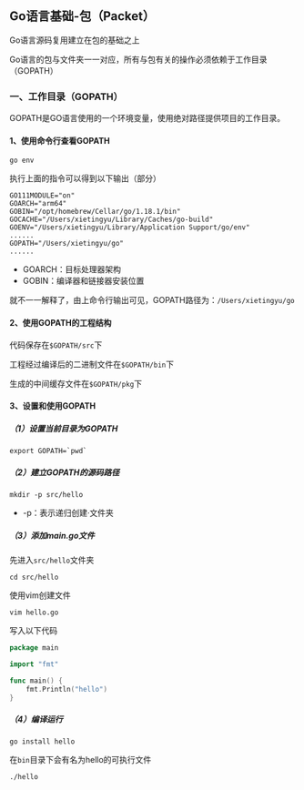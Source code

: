 ## Go语言基础-包（Packet）

Go语言源码复用建立在包的基础之上

Go语言的包与文件夹一一对应，所有与包有关的操作必须依赖于工作目录（GOPATH）

### 一、工作目录（GOPATH）

GOPATH是GO语言使用的一个环境变量，使用绝对路径提供项目的工作目录。

#### 1、使用命令行查看GOPATH

```shell
go env
```

执行上面的指令可以得到以下输出（部分）

```shell
GO111MODULE="on"
GOARCH="arm64"
GOBIN="/opt/homebrew/Cellar/go/1.18.1/bin"
GOCACHE="/Users/xietingyu/Library/Caches/go-build"
GOENV="/Users/xietingyu/Library/Application Support/go/env"
......
GOPATH="/Users/xietingyu/go"
......
```

- GOARCH：目标处理器架构
- GOBIN：编译器和链接器安装位置

就不一一解释了，由上命令行输出可见，GOPATH路径为：`/Users/xietingyu/go`



#### 2、使用GOPATH的工程结构

代码保存在`$GOPATH/src`下

工程经过编译后的二进制文件在`$GOPATH/bin`下

生成的中间缓存文件在`$GOPATH/pkg`下



#### 3、设置和使用GOPATH

##### （1）设置当前目录为GOPATH

```shell
export GOPATH=`pwd`
```

##### （2）建立GOPATH的源码路径

```shell
mkdir -p src/hello
```

- -p：表示递归创建·文件夹

##### （3）添加main.go文件

先进入`src/hello`文件夹

```shell
cd src/hello
```

使用vim创建文件

```shell
vim hello.go
```

写入以下代码

```go
package main

import "fmt"

func main() {
	fmt.Println("hello")
}
```

##### （4）编译运行

```shell
go install hello
```

在`bin`目录下会有名为hello的可执行文件

```shell
./hello
```

